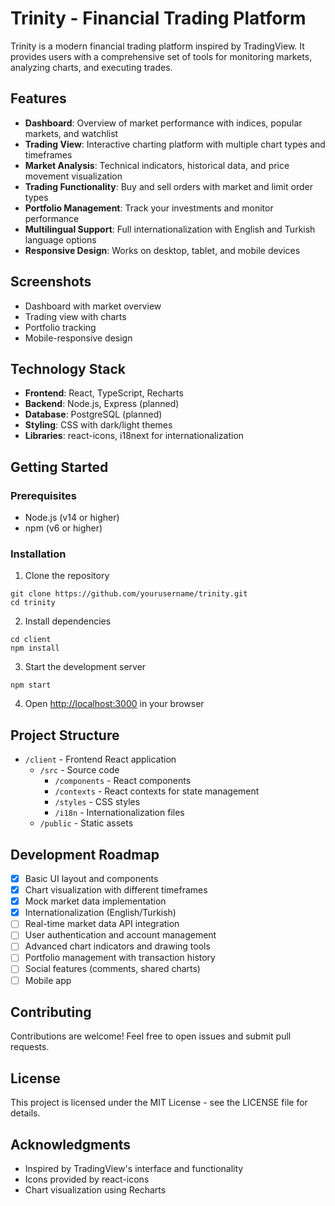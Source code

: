 # Trinity - Financial Trading Platform

Trinity is a modern financial trading platform inspired by TradingView. It provides users with a comprehensive set of tools for monitoring markets, analyzing charts, and executing trades.

## Features

- **Dashboard**: Overview of market performance with indices, popular markets, and watchlist
- **Trading View**: Interactive charting platform with multiple chart types and timeframes
- **Market Analysis**: Technical indicators, historical data, and price movement visualization
- **Trading Functionality**: Buy and sell orders with market and limit order types
- **Portfolio Management**: Track your investments and monitor performance
- **Multilingual Support**: Full internationalization with English and Turkish language options
- **Responsive Design**: Works on desktop, tablet, and mobile devices

## Screenshots

- Dashboard with market overview
- Trading view with charts
- Portfolio tracking
- Mobile-responsive design

## Technology Stack

- **Frontend**: React, TypeScript, Recharts
- **Backend**: Node.js, Express (planned)
- **Database**: PostgreSQL (planned)
- **Styling**: CSS with dark/light themes
- **Libraries**: react-icons, i18next for internationalization

## Getting Started

### Prerequisites

- Node.js (v14 or higher)
- npm (v6 or higher)

### Installation

1. Clone the repository
```
git clone https://github.com/yourusername/trinity.git
cd trinity
```

2. Install dependencies
```
cd client
npm install
```

3. Start the development server
```
npm start
```

4. Open [http://localhost:3000](http://localhost:3000) in your browser

## Project Structure

- `/client` - Frontend React application
  - `/src` - Source code
    - `/components` - React components
    - `/contexts` - React contexts for state management
    - `/styles` - CSS styles
    - `/i18n` - Internationalization files
  - `/public` - Static assets

## Development Roadmap

- [x] Basic UI layout and components
- [x] Chart visualization with different timeframes
- [x] Mock market data implementation
- [x] Internationalization (English/Turkish)
- [ ] Real-time market data API integration
- [ ] User authentication and account management
- [ ] Advanced chart indicators and drawing tools
- [ ] Portfolio management with transaction history
- [ ] Social features (comments, shared charts)
- [ ] Mobile app

## Contributing

Contributions are welcome! Feel free to open issues and submit pull requests.

## License

This project is licensed under the MIT License - see the LICENSE file for details.

## Acknowledgments

- Inspired by TradingView's interface and functionality
- Icons provided by react-icons
- Chart visualization using Recharts 